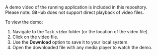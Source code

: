 A demo video of the running application is included in this repository.  
Please note: GitHub does not support direct playback of video files.  

To view the demo:  
1. Navigate to the `Task_video` folder (or the location of the video file).  
2. Click on the video file.  
3. Use the **Download** option to save it to your local system.  
4. Open the downloaded file with any media player to watch the demo. 
